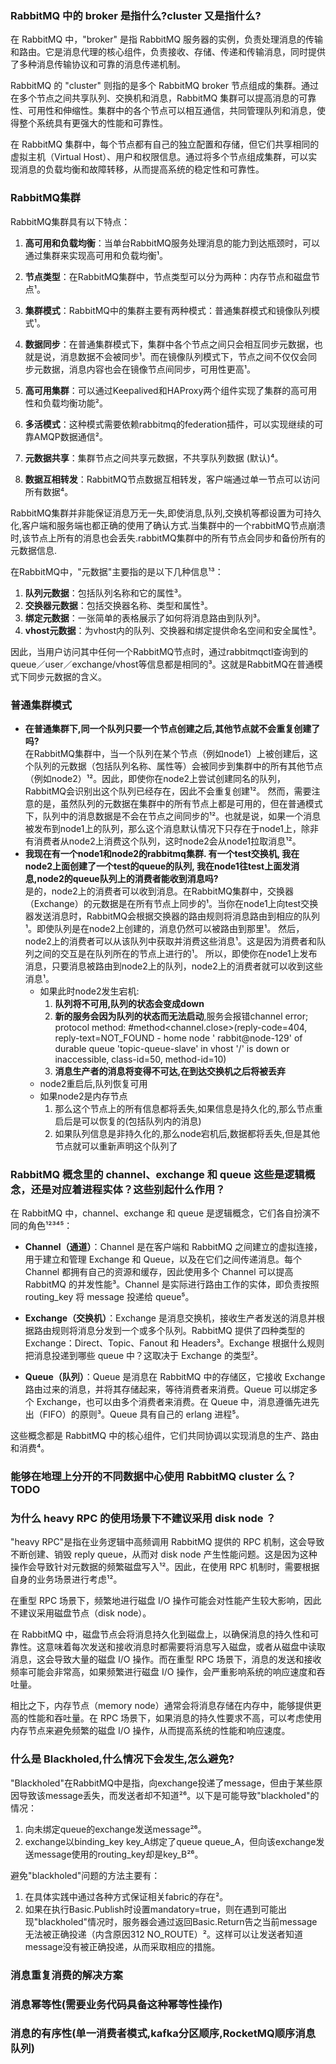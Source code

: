 ### RabbitMQ 中的 broker 是指什么?cluster 又是指什么?

在 RabbitMQ 中，"broker" 是指 RabbitMQ 服务器的实例，负责处理消息的传输和路由。它是消息代理的核心组件，负责接收、存储、传递和传输消息，同时提供了多种消息传输协议和可靠的消息传递机制。

RabbitMQ 的 "cluster" 则指的是多个 RabbitMQ broker 节点组成的集群。通过在多个节点之间共享队列、交换机和消息，RabbitMQ 集群可以提高消息的可靠性、可用性和伸缩性。集群中的各个节点可以相互通信，共同管理队列和消息，使得整个系统具有更强大的性能和可靠性。

在 RabbitMQ 集群中，每个节点都有自己的独立配置和存储，但它们共享相同的虚拟主机（Virtual Host）、用户和权限信息。通过将多个节点组成集群，可以实现消息的负载均衡和故障转移，从而提高系统的稳定性和可靠性。

### RabbitMQ集群

RabbitMQ集群具有以下特点：

1. **高可用和负载均衡**：当单台RabbitMQ服务处理消息的能力到达瓶颈时，可以通过集群来实现高可用和负载均衡¹。

2. **节点类型**：在RabbitMQ集群中，节点类型可以分为两种：内存节点和磁盘节点¹。

3. **集群模式**：RabbitMQ中的集群主要有两种模式：普通集群模式和镜像队列模式¹。

4. **数据同步**：在普通集群模式下，集群中各个节点之间只会相互同步元数据，也就是说，消息数据不会被同步¹。而在镜像队列模式下，节点之间不仅仅会同步元数据，消息内容也会在镜像节点间同步，可用性更高¹。

5. **高可用集群**：可以通过Keepalived和HAProxy两个组件实现了集群的高可用性和负载均衡功能²。

6. **多活模式**：这种模式需要依赖rabbitmq的federation插件，可以实现继续的可靠AMQP数据通信²。

7. **元数据共享**：集群节点之间共享元数据，不共享队列数据 (默认)⁴。

8. **数据互相转发**：RabbitMQ节点数据互相转发，客户端通过单一节点可以访问所有数据⁴。

RabbitMQ集群并非能保证消息万无一失,即使消息,队列,交换机等都设置为可持久化,客户端和服务端也都正确的使用了确认方式.当集群中的一个rabbitMQ节点崩溃时,该节点上所有的消息也会丢失.rabbitMQ集群中的所有节点会同步和备份所有的元数据信息.

在RabbitMQ中，"元数据"主要指的是以下几种信息¹³：

1. **队列元数据**：包括队列名称和它的属性³。
2. **交换器元数据**：包括交换器名称、类型和属性³。
3. **绑定元数据**：一张简单的表格展示了如何将消息路由到队列³。
4. **vhost元数据**：为vhost内的队列、交换器和绑定提供命名空间和安全属性³。

因此，当用户访问其中任何一个RabbitMQ节点时，通过rabbitmqctl查询到的queue／user／exchange/vhost等信息都是相同的³。这就是RabbitMQ在普通模式下同步元数据的含义。

### 普通集群模式

- **在普通集群下,同一个队列只要一个节点创建之后,其他节点就不会重复创建了吗?**  
  在RabbitMQ集群中，当一个队列在某个节点（例如node1）上被创建后，这个队列的元数据（包括队列名称、属性等）会被同步到集群中的所有其他节点（例如node2）¹²。因此，即使你在node2上尝试创建同名的队列，RabbitMQ会识别出这个队列已经存在，因此不会重复创建¹²。
  然而，需要注意的是，虽然队列的元数据在集群中的所有节点上都是可用的，但在普通模式下，队列中的消息数据是不会在节点之间同步的¹²。也就是说，如果一个消息被发布到node1上的队列，那么这个消息默认情况下只存在于node1上，除非有消费者从node2上消费这个队列，这时node2会从node1拉取消息¹²。
- **我现在有一个node1和node2的rabbitmq集群. 有一个test交换机, 我在node2上面创建了一个test的queue的队列, 我在node1往test上面发消息,node2的queue队列上的消费者能收到消息吗?**  
  是的，node2上的消费者可以收到消息。在RabbitMQ集群中，交换器（Exchange）的元数据是在所有节点上同步的¹。当你在node1上向test交换器发送消息时，RabbitMQ会根据交换器的路由规则将消息路由到相应的队列¹。即使队列是在node2上创建的，消息仍然可以被路由到那里¹。
  然后，node2上的消费者可以从该队列中获取并消费这些消息¹。这是因为消费者和队列之间的交互是在队列所在的节点上进行的¹。
  所以，即使你在node1上发布消息，只要消息被路由到node2上的队列，node2上的消费者就可以收到这些消息¹。
    - 如果此时node2发生宕机:
        1. **队列将不可用,队列的状态会变成down**
        2. **新的服务会因为队列的状态而无法启动**,服务会报错channel error; protocol method: #method<channel.close>(reply-code=404, reply-text=NOT_FOUND - home node '
           rabbit@node-129' of durable queue 'topic-queue-slave' in vhost '/' is down or inaccessible, class-id=50, method-id=10)
        3. **消息生产者的消息将变得不可达,在到达交换机之后将被丢弃**
    - node2重启后,队列恢复可用
    - 如果node2是内存节点
        1. 那么这个节点上的所有信息都将丢失,如果信息是持久化的,那么节点重启后是可以恢复的(包括队列内的消息)
        2. 如果队列信息是非持久化的,那么node宕机后,数据都将丢失,但是其他节点就可以重新声明这个队列了

### RabbitMQ 概念里的 channel、exchange 和 queue 这些是逻辑概念，还是对应着进程实体？这些别起什么作用？

在 RabbitMQ 中，channel、exchange 和 queue 是逻辑概念，它们各自扮演不同的角色¹²³⁴⁵：

- **Channel（通道）**：Channel 是在客户端和 RabbitMQ 之间建立的虚拟连接，用于建立和管理 Exchange 和 Queue，以及在它们之间传递消息。每个 Channel 都拥有自己的资源和缓存，因此使用多个 Channel 可以提高 RabbitMQ
  的并发性能³。Channel 是实际进行路由工作的实体，即负责按照 routing_key 将 message 投递给 queue⁵。

- **Exchange（交换机）**：Exchange 是消息交换机，接收生产者发送的消息并根据路由规则将消息分发到一个或多个队列。RabbitMQ 提供了四种类型的 Exchange：Direct、Topic、Fanout 和 Headers³。Exchange 根据什么规则把消息投递到哪些
  queue 中？这取决于 Exchange 的类型²。

- **Queue（队列）**：Queue 是消息在 RabbitMQ 中的存储区，它接收 Exchange 路由过来的消息，并将其存储起来，等待消费者来消费。Queue 可以绑定多个 Exchange，也可以由多个消费者来消费。在 Queue 中，消息遵循先进先出（FIFO）的原则³。Queue
  具有自己的 erlang 进程⁵。

这些概念都是 RabbitMQ 中的核心组件，它们共同协调以实现消息的生产、路由和消费⁴。

### 能够在地理上分开的不同数据中心使用 RabbitMQ cluster 么？ TODO

### 为什么 heavy RPC 的使用场景下不建议采用 disk node ？

"heavy RPC"是指在业务逻辑中高频调用 RabbitMQ 提供的 RPC 机制，这会导致不断创建、销毁 reply queue，从而对 disk node 产生性能问题。这是因为这种操作会导致针对元数据的频繁磁盘写入¹²。因此，在使用 RPC 机制时，需要根据自身的业务场景进行考虑¹²。

在重型 RPC 场景下，频繁地进行磁盘 I/O 操作可能会对性能产生较大影响，因此不建议采用磁盘节点（disk node）。

在 RabbitMQ 中，磁盘节点会将消息持久化到磁盘上，以确保消息的持久性和可靠性。这意味着每次发送和接收消息时都需要将消息写入磁盘，或者从磁盘中读取消息，这会导致大量的磁盘 I/O 操作。而在重型 RPC 场景下，消息的发送和接收频率可能会非常高，如果频繁进行磁盘 I/O
操作，会严重影响系统的响应速度和吞吐量。

相比之下，内存节点（memory node）通常会将消息存储在内存中，能够提供更高的性能和吞吐量。在 RPC 场景下，如果消息的持久性要求不高，可以考虑使用内存节点来避免频繁的磁盘 I/O 操作，从而提高系统的性能和响应速度。

### 什么是 Blackholed,什么情况下会发生,怎么避免?

"Blackholed"在RabbitMQ中是指，向exchange投递了message，但由于某些原因导致该message丢失，而发送者却不知道²⁶。以下是可能导致"blackholed"的情况：

1. 向未绑定queue的exchange发送message²⁶。
2. exchange以binding_key key_A绑定了queue queue_A，但向该exchange发送message使用的routing_key却是key_B²⁶。

避免"blackholed"问题的方法主要有：

1. 在具体实践中通过各种方式保证相关fabric的存在²。
2. 如果在执行Basic.Publish时设置mandatory=true，则在遇到可能出现"blackholed"情况时，服务器会通过返回Basic.Return告之当前message无法被正确投递（内含原因312
   NO_ROUTE）²。这样可以让发送者知道message没有被正确投递，从而采取相应的措施。

### 消息重复消费的解决方案

### 消息幂等性(需要业务代码具备这种幂等性操作)

### 消息的有序性(单一消费者模式,kafka分区顺序,RocketMQ顺序消息队列)